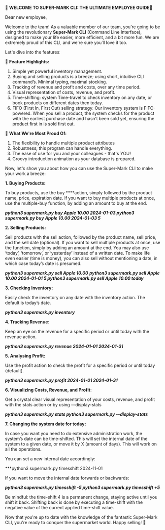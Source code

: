 🍎 **WELCOME TO SUPER-MARK CLI: THE ULTIMATE EMPLOYEE GUIDE**🍎 

Dear new employee,

Welcome to the team! As a valuable member of our team, you're going to be using the revolutionary **Super-Mark CLI** (Command Line Interface), designed to make your life easier, more efficient, and a bit more fun. We are extremely proud of this CLI, and we're sure you'll love it too. 

Let's dive into the features:

🚀 **Feature Highlights:**

1. Simple yet powerful inventory management. 
2. Buying and selling products is a breeze; using short, intuitive CLI command’s. Minimal typing, maximal stocking. 
3. Tracking of revenue and profit and costs, over any time period. 
4. Visual representation of costs, revenue, and profit. 
5. Time-shifting: system Time-travel to check inventory on any date, or book products on different dates then today. 
6. FIFO (First In, First Out) selling strategy: Our inventory system is FIFO-powered. When you sell a product, the system checks for the product with the earliest purchase date and hasn't been sold yet, ensuring the product first in is sold first out.

💎 **What We're Most Proud Of:**

1. The flexibility to handle multiple product attributes
2. Robustness; this program can handle everything.
3. The ease of use for you and your colleagues - that's YOU!
4. Groovy introduction animation as your database is prepared. 

Now, let's show you about how you can use the Super-Mark CLI to make your work a breeze:

**1. Buying Products:**

To buy products, use the buy ****action, simply followed by the product name, price, expiration date. If you want to buy multiple products at once, use the multiple-buy function, by adding an amount to buy at the end.  

***python3 supermark.py buy Apple 10.00 2024-01-03
python3 supermark.py buy Apple 10.00 2024-01-03 5***

**2. Selling Products:**

Sell products with the sell action, followed by the product name, sell price, and the sell date (optional). If you want to sell multiple products at once, use the  function, simply by adding an amount at the end. You may also use ‘today’, ‘tomorrow’, or ‘yesterday’ instead of a written date. To make life even easier (time is money), you can also sell without mentioning a date, in which case today’s date is presumed. 

***python3 supermark.py sell Apple 10.00*** 
***python3 supermark.py sell Apple 10.00 2024-01-01 5
python3 supermark.py sell Apple 10.00 today***

**3. Checking Inventory:**

Easily check the inventory on any date  with the inventory action. The default is today’s date.

***python3 supermark.py inventory*** 

**4. Tracking Revenue:**

Keep an eye on the revenue for a specific period or until today with the revenue action.

***python3 supermark.py revenue 2024-01-01 2024-01-31***

**5. Analysing Profit:**

Use the profit action to check the profit for a specific period or until today (default).

***python3 supermark.py profit 2024-01-01 2024-01-31***

**6. Visualizing Costs, Revenue, and Profit:**

Get a crystal clear visual representation of your costs, revenue, and profit with the stats action or by using  —display-stats

***python3 supermark.py stats
python3 supermark.py --display-stats***

**7. Changing the system date for today:**

In case you want you need to do extensive administration work, the system’s date can be time-shifted. This will set the internal date of the system to a given date, or move it by X (amount of days). This will work on all the operations.

You can set a new internal date accordingly:

***python3 supermark.py timesshift 2024-11-01

If you want to move the internal date forwards or backwards:

***python3 supermark.py timesshift -5
python3 supermark.py timesshift +5***

Be mindful: the time-shift 4 is a permanent change, staying active until you shift it back. Shifting back is done by executing a time-shift with the negative value of the current applied time-shift value. 

Now that you're  up to date with the knowledge of the fantastic Super-Mark CLI, you're ready to conquer the supermarket world. Happy selling! 🎉
